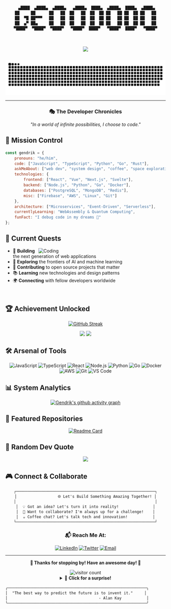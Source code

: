 <div align="center">

```
   ▄████  ▄████▄  ▄████▄   ▄████▄  ████▄  ▄████▄  ████▄  ▄████▄  
  ██     ██      ██   ██  ██   ██  ██  ██ ██   ██ ██  ██ ██   ██  
  ██  ▀█ ██▀▀▀   ██   ██  ██   ██  ██  ██ ██   ██ ██  ██ ██   ██  
  ██  ▄▀ ██▄     ██   ██  ██   ██  ██  ██ ██   ██ ██  ██ ██   ██  
  ▀████▀  ▀████▀  ▀████▀   ▀████▀  ████▀   ▀████▀  ████▀   ▀████▀  
```

<h1>
  <img src="https://readme-typing-svg.herokuapp.com/?lines=Welcome+to+my+digital+realm!;I'm+Gendrik+-+Code+Architect;Building+the+future,+one+commit+at+a+time!&center=true&size=27">
</h1>

<img src="https://raw.githubusercontent.com/platane/platane/output/github-contribution-grid-snake.svg" alt="snake eating my contributions" />

</div>

---

<div align="center">
  
### 🎭 **The Developer Chronicles**
*"In a world of infinite possibilities, I choose to code."*

</div>

## 🚀 **Mission Control**

```javascript
const gendrik = {
    pronouns: "he/him",
    code: ["JavaScript", "TypeScript", "Python", "Go", "Rust"],
    askMeAbout: ["web dev", "system design", "coffee", "space exploration"],
    technologies: {
        frontend: ["React", "Vue", "Next.js", "Svelte"],
        backend: ["Node.js", "Python", "Go", "Docker"],
        databases: ["PostgreSQL", "MongoDB", "Redis"],
        misc: ["Firebase", "AWS", "Linux", "Git"]
    },
    architecture: ["Microservices", "Event-Driven", "Serverless"],
    currentlyLearning: "WebAssembly & Quantum Computing",
    funFact: "I debug code in my dreams 🌙"
};
```

## 🎯 **Current Quests**

<img align="right" alt="Coding" width="400" src="https://media.giphy.com/media/qgQUggAC3Pfv687qPC/giphy.gif">

- 🌟 **Building** the next generation of web applications
- 🔬 **Exploring** the frontiers of AI and machine learning  
- 🚀 **Contributing** to open source projects that matter
- 📚 **Learning** new technologies and design patterns
- 🌍 **Connecting** with fellow developers worldwide

<br clear="right"/>

## 🏆 **Achievement Unlocked**

<div align="center">
  
[![GitHub Streak](https://github-readme-streak-stats.herokuapp.com/?user=GLVictoria&theme=radical&hide_border=true)](https://git.io/streak-stats)

</div>

<div align="center">
  <img height="180em" src="https://github-readme-stats.vercel.app/api?username=GLVictoria&show_icons=true&theme=radical&include_all_commits=true&count_private=true&hide_border=true"/>
  <img height="180em" src="https://github-readme-stats.vercel.app/api/top-langs/?username=GLVictoria&layout=compact&theme=radical&hide_border=true"/>
</div>

## 🛠️ **Arsenal of Tools**

<div align="center">

![JavaScript](https://img.shields.io/badge/-JavaScript-F7DF1E?style=for-the-badge&logo=javascript&logoColor=black)
![TypeScript](https://img.shields.io/badge/-TypeScript-3178C6?style=for-the-badge&logo=typescript&logoColor=white)
![React](https://img.shields.io/badge/-React-61DAFB?style=for-the-badge&logo=react&logoColor=black)
![Node.js](https://img.shields.io/badge/-Node.js-339933?style=for-the-badge&logo=node.js&logoColor=white)
![Python](https://img.shields.io/badge/-Python-3776AB?style=for-the-badge&logo=python&logoColor=white)
![Go](https://img.shields.io/badge/-Go-00ADD8?style=for-the-badge&logo=go&logoColor=white)
![Docker](https://img.shields.io/badge/-Docker-2496ED?style=for-the-badge&logo=docker&logoColor=white)
![AWS](https://img.shields.io/badge/-AWS-232F3E?style=for-the-badge&logo=amazon-aws&logoColor=white)
![Git](https://img.shields.io/badge/-Git-F05032?style=for-the-badge&logo=git&logoColor=white)
![VS Code](https://img.shields.io/badge/-VS%20Code-007ACC?style=for-the-badge&logo=visual-studio-code&logoColor=white)

</div>

## 📊 **System Analytics**

<div align="center">
  
[![Gendrik's github activity graph](https://github-readme-activity-graph.vercel.app/graph?username=GLVictoria&theme=react-dark&hide_border=true)](https://github.com/ashutosh00710/github-readme-activity-graph)

</div>

## 🌟 **Featured Repositories**

<div align="center">

[![Readme Card](https://github-readme-stats.vercel.app/api/pin/?username=GLVictoria&repo=GLVictoria&theme=radical&hide_border=true)](https://github.com/GLVictoria/GLVictoria)

</div>

## 💫 **Random Dev Quote**

<div align="center">
  
![](https://quotes-github-readme.vercel.app/api?type=horizontal&theme=radical)

</div>

## 🎮 **Connect & Collaborate**

<div align="center">

```
┌─────────────────────────────────────────────────────────────┐
│                  🌐 Let's Build Something Amazing Together! │
│                                                             │
│  💡 Got an idea? Let's turn it into reality!               │
│  🤝 Want to collaborate? I'm always up for a challenge!    │
│  ☕ Coffee chat? Let's talk tech and innovation!           │
└─────────────────────────────────────────────────────────────┘
```

### 📬 **Reach Me At:**
[![LinkedIn](https://img.shields.io/badge/-LinkedIn-0077B5?style=for-the-badge&logo=linkedin&logoColor=white)](https://linkedin.com/in/your-profile)
[![Twitter](https://img.shields.io/badge/-Twitter-1DA1F2?style=for-the-badge&logo=twitter&logoColor=white)](https://twitter.com/your-handle)
[![Email](https://img.shields.io/badge/-Email-D14836?style=for-the-badge&logo=gmail&logoColor=white)](mailto:your-email@example.com)

</div>

---

<div align="center">
  
**🌟 Thanks for stopping by! Have an awesome day! 🌟**

<img src="https://profile-counter.glitch.me/GLVictoria/count.svg" alt="visitor count" />

<details>
<summary>🎁 <b>Click for a surprise!</b></summary>
<br>
<p align="center">
  <img src="https://media.giphy.com/media/3o7abKhOpu0NwenH3O/giphy.gif" width="300">
  <br>
  <i>Keep coding and stay awesome! 🚀</i>
</p>
</details>

</div>

<!-- ASCII Art Footer -->
```
╭─────────────────────────────────────────────────────────────╮
│  "The best way to predict the future is to invent it."     │
│                                        - Alan Kay           │
╰─────────────────────────────────────────────────────────────╯
```